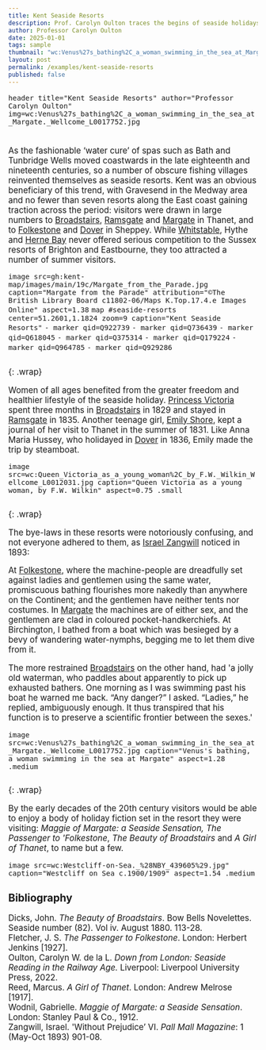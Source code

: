 ```yaml
---
title: Kent Seaside Resorts
description: Prof. Carolyn Oulton traces the begins of seaside holidays from their inland spa town origins and explores the health benefits are variable etiquettes of sea bathing.
author: Professor Carolyn Oulton
date: 2025-01-01
tags: sample
thumbnail: "wc:Venus%27s_bathing%2C_a_woman_swimming_in_the_sea_at_Margate._Wellcome_L0017752.jpg"
layout: post
permalink: /examples/kent-seaside-resorts
published: false
---
```


<style> p { font-size: 1.2em; } </style>

`header title="Kent Seaside Resorts" author="Professor Carolyn Oulton" img=wc:Venus%27s_bathing%2C_a_woman_swimming_in_the_sea_at_Margate._Wellcome_L0017752.jpg`

#

##

As the fashionable ‘water cure’ of spas such as Bath and Tunbridge Wells moved coastwards in the late eighteenth and nineteenth centuries, so a number of obscure fishing villages reinvented themselves as seaside resorts. Kent was an obvious beneficiary of this trend, with Gravesend in the Medway area and no fewer than seven resorts along the East coast gaining traction across the period: visitors were drawn in large numbers to [Broadstairs](Q922739), [Ramsgate](Q736439) and [Margate](Q618045) in Thanet, and to [Folkestone](Q375314) and [Dover](Q179224) in Sheppey. While [Whitstable](Q964785), Hythe and [Herne Bay](Q929286) never offered serious competition to the Sussex resorts of Brighton and Eastbourne, they too attracted a number of summer visitors.

`image src=gh:kent-map/images/main/19c/Margate_from_the_Parade.jpg caption="Margate from the Parade" attribution="©The British Library Board c11802-06/Maps K.Top.17.4.e Images Online" aspect=1.38`
`map #seaside-resorts center=51.2601,1.1824 zoom=9 caption="Kent Seaside Resorts"`
`- marker qid=Q922739`
`- marker qid=Q736439`
`- marker qid=Q618045`
`- marker qid=Q375314`
`- marker qid=Q179224`
`- marker qid=Q964785`
`- marker qid=Q929286`

##
{: .wrap}

Women of all ages benefited from the greater freedom and healthier lifestyle of the seaside holiday. [Princess Victoria](/19c/19c-victoria-biography) spent three months in [Broadstairs](https://kent-maps.online/dickens/broadstairs-19th-century) in 1829 and stayed in [Ramsgate](/19c/19c-ramsgate) in 1835. Another teenage girl, [Emily Shore](/19c/19c-shore-biography), kept a journal of her visit to Thanet in the summer of 1831. Like Anna Maria Hussey, who holidayed in [Dover](/19c/19c-dover) in 1836, Emily made the trip by steamboat.

`image src=wc:Queen_Victoria_as_a_young_woman%2C_by_F.W._Wilkin_Wellcome_L0012031.jpg caption="Queen Victoria as a young woman, by F.W. Wilkin" aspect=0.75 .small`

##
{: .wrap}

The bye-laws in these resorts were notoriously confusing, and not everyone adhered to them, as [Israel Zangwill](/19c/19c-zangwill-biography) noticed in 1893:

 At [Folkestone](/19c/19c-folkestone), where the machine-people are dreadfully set against ladies and gentlemen using the same water, promiscuous bathing flourishes more nakedly than anywhere on the Continent; and the gentlemen have neither tents nor costumes. In [Margate](/19c/19c-margate) the machines are of either sex, and the gentlemen are clad in coloured pocket-handkerchiefs. At Birchington, I bathed from a boat which was  besieged by a bevy of wandering water-nymphs, begging me to let them dive from it.

The more restrained [Broadstairs](/dickens/broadstairs-19th-century) on the other hand, had 'a jolly old waterman, who paddles about apparently to pick up exhausted bathers. One morning as I was swimming past his boat he warned me back. “Any danger?” I asked. “Ladies,” he replied, ambiguously enough. It thus transpired that his function is to preserve a scientific frontier between the sexes.'

`image src=wc:Venus%27s_bathing%2C_a_woman_swimming_in_the_sea_at_Margate._Wellcome_L0017752.jpg caption="Venus's bathing, a woman swimming in the sea at Margate" aspect=1.28 .medium`

##
{: .wrap}

By the early decades of the 20th century visitors would be able to enjoy a body of holiday fiction set in the resort they were visiting: _Maggie of Margate: a Seaside Sensation,_ _The Passenger to 'Folkestone_, _The Beauty of Broadstairs_ and _A Girl of Thanet_, to name but a few.

`image src=wc:Westcliff-on-Sea._%28NBY_439605%29.jpg" caption="Westcliff on Sea c.1900/1909" aspect=1.54 .medium`

## Bibliography

Dicks, John. _The Beauty of Broadstairs_. Bow Bells Novelettes. Seaside number (82). Vol iv. August 1880. 113-28.   
Fletcher, J. S. _The Passenger to Folkestone_. London: Herbert Jenkins [1927].   
Oulton, Carolyn W. de la L. _Down from London: Seaside Reading in the Railway Age._ Liverpool: Liverpool University Press, 2022.   
Reed, Marcus. _A Girl of Thanet_. London: Andrew Melrose [1917].   
Wodnil, Gabrielle. _Maggie of Margate: a Seaside Sensation_. London: Stanley Paul & Co., 1912.   
Zangwill, Israel. 'Without Prejudice’ VI. _Pall Mall Magazine_: 1 (May-Oct 1893) 901-08.   
